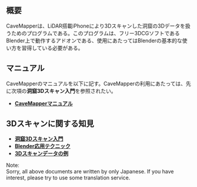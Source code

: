 ## 概要
CaveMapperは、LiDAR搭載iPhoneにより3Dスキャンした洞窟の3Dデータを扱うためのプログラムである。このプログラムは、フリー3DCGソフトであるBlender上で動作するアドオンである、使用にあたってはBlenderの基本的な使い方を習得している必要がある。


## マニュアル
CaveMapperのマニュアルを以下に記す。CaveMapperの利用にあたっては、先に次項の**洞窟3Dスキャン入門**を参照されたい。
- <a href = "https://github.com/CaveMapper/CaveMapper/wiki/02_CaveMapper Manual" >**CaveMapperマニュアル**</a>  

## 3Dスキャンに関する知見
- <a href = "https://github.com/CaveMapper/CaveMapper/wiki/01_Introduction_of_3D_Scanning" >**洞窟3Dスキャン入門**</a>  
- <a href = "https://github.com/CaveMapper/CaveMapper/wiki/03_Blender_Advanced_Technique" >**Blender応用テクニック**</a>  
- <a href = "https://github.com/CaveMapper/CaveMapper/wiki/04_Cave_Library" >**3Dスキャンデータの例**</a>


 Note:  
 Sorry, all above documents are written by only Japanese. If you have interest, please try to use some translation service.
